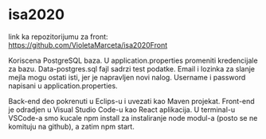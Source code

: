 # isa2020
link ka repozitorijumu za front: https://github.com/VioletaMarceta/isa2020Front

Koriscena PostgreSQL baza. U application.properties promeniti kredencijale za bazu. 
Data-postgres.sql fajl sadrzi test podatke.
Email i lozinka za slanje mejla mogu ostati isti, jer je napravljen novi nalog. Username i password napisani u application.properties.

Back-end deo pokrenuti u Eclips-u i uvezati kao Maven projekat. 
Front-end je odradjen u Visual Studio Code-u kao React aplikacija. U terminal-u VSCode-a smo kucale npm install za instaliranje node modul-a (posto se ne komituju na github), a zatim npm start. 
